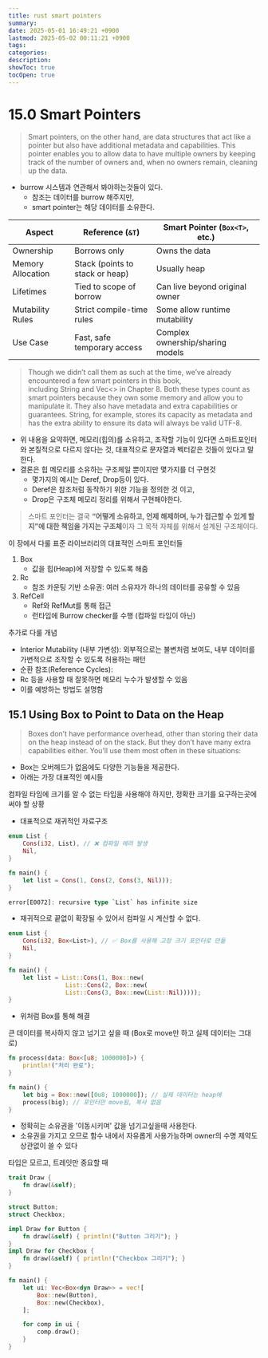 ```yaml
---
title: rust smart pointers
summary: 
date: 2025-05-01 16:49:21 +0900
lastmod: 2025-05-02 00:11:21 +0900
tags: 
categories: 
description: 
showToc: true
tocOpen: true
---
```


# 15.0 Smart Pointers
> Smart pointers, on the other hand, are data structures that act like a pointer but also have additional metadata and capabilities.
> This pointer enables you to allow data to have multiple owners by keeping track of the number of owners and, when no owners remain, cleaning up the data.

- burrow 시스템과 연관해서 봐야하는것들이 있다.
	- 참조는 데이터를 burrow 해주지만,
	- smart pointer는 해당 데이터를 소유한다.

| Aspect            | Reference (`&T`)                | Smart Pointer (`Box<T>`, etc.)   |
| ----------------- | ------------------------------- | -------------------------------- |
| Ownership         | Borrows only                    | Owns the data                    |
| Memory Allocation | Stack (points to stack or heap) | Usually heap                     |
| Lifetimes         | Tied to scope of borrow         | Can live beyond original owner   |
| Mutability Rules  | Strict compile-time rules       | Some allow runtime mutability    |
| Use Case          | Fast, safe temporary access     | Complex ownership/sharing models |
> Though we didn’t call them as such at the time, we’ve already encountered a few smart pointers in this book, including String and Vec<> in Chapter 8. Both these types count as smart pointers because they own some memory and allow you to manipulate it. They also have metadata and extra capabilities or guarantees. String, for example, stores its capacity as metadata and has the extra ability to ensure its data will always be valid UTF-8.
- 위 내용을 요약하면, 메모리(힙의)를 소유하고, 조작할 기능이 있다면 스마트포인터와 본질적으로 다르지 않다는 것, 대표적으로 문자열과 벡터같은 것들이 있다고 말한다.
- 결론은 힙 메모리를 소유하는 구조체일 뿐이지만 몇가지를 더 구현것
	- 몇가지의 예시는 Deref, Drop등이 있다.
	- Deref은 참조처럼 동작하기 위한 기능을 정의한 것 이고,
	- Drop은 구조체 메모리 정리를 위해서 구현해야한다.

> 스마트 포인터는 결국 **“어떻게 소유하고, 언제 해제하며, 누가 접근할 수 있게 할지”에 대한 책임을 가지는 구조체**이자 그 목적 자체를 위해서 설계된 구조체이다.


이 장에서 다룰 표준 라이브러리의 대표적인 스마트 포인터들
1. Box
	- 값을 힙(Heap)에 저장할 수 있도록 해줌
2. Rc
	- 참조 카운팅 기반 소유권: 여러 소유자가 하나의 데이터를 공유할 수 있음
3. RefCell
	- Ref와 RefMut를 통해 접근
	- 런타임에 Burrow checker를 수행 (컴파일 타임이 아닌)

추가로 다룰 개념
- Interior Mutability (내부 가변성):
외부적으로는 불변처럼 보여도, 내부 데이터를 가변적으로 조작할 수 있도록 허용하는 패턴
- 순환 참조(Reference Cycles):
- Rc 등을 사용할 때 잘못하면 메모리 누수가 발생할 수 있음
- 이를 예방하는 방법도 설명함

## 15.1 Using Box to Point to Data on the Heap
> Boxes don’t have performance overhead, other than storing their data on the heap instead of on the stack. But they don’t have many extra capabilities either. You’ll use them most often in these situations:
- Box는 오버헤드가 없음에도 다양한 기능들을 제공한다.
- 아래는 가장 대표적인 예시들

컴파일 타임에 크기를 알 수 없는 타입을 사용해야 하지만, 정확한 크기를 요구하는곳에 써야 할 상황
- 대표적으로 재귀적인 자료구조
```rust
enum List {
    Cons(i32, List), // ❌ 컴파일 에러 발생
    Nil,
}

fn main() {
    let list = Cons(1, Cons(2, Cons(3, Nil)));
}
```

```rust
error[E0072]: recursive type `List` has infinite size
```
- 재귀적으로 끝없이 확장될 수 있어서 컴파일 시 계산할 수 없다.
```rust
enum List {
    Cons(i32, Box<List>), // ✅ Box를 사용해 고정 크기 포인터로 만듦
    Nil,
}

fn main() {
    let list = List::Cons(1, Box::new(
                List::Cons(2, Box::new(
                List::Cons(3, Box::new(List::Nil)))));
}
```
- 위처럼 Box를 통해 해결

큰 데이터를 복사하지 않고 넘기고 싶을 때 (Box로 move만 하고 실제 데이터는 그대로)
```rust
fn process(data: Box<[u8; 1000000]>) {
    println!("처리 완료");
}

fn main() {
    let big = Box::new([0u8; 1000000]); // 실제 데이터는 heap에
    process(big); // 포인터만 move됨, 복사 없음
}
```
- 정확히는 소유권을 '이동시키며' 값을 넘기고싶을때 사용한다.
- 소유권을 가지고 오므로 함수 내에서 자유롭게 사용가능하며 owner의 수명 제약도 상관없이 쓸 수 있다

타입은 모르고, 트레잇만 중요할 때
```rust
trait Draw {
    fn draw(&self);
}

struct Button;
struct Checkbox;

impl Draw for Button {
    fn draw(&self) { println!("Button 그리기"); }
}
impl Draw for Checkbox {
    fn draw(&self) { println!("Checkbox 그리기"); }
}

fn main() {
    let ui: Vec<Box<dyn Draw>> = vec![
        Box::new(Button),
        Box::new(Checkbox),
    ];

    for comp in ui {
        comp.draw();
    }
}
```
